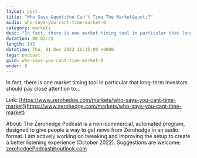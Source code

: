 ```yaml
---
layout: post
title: "Who Says &quot;You Can't Time The Market&quot;?"
audio: who-says-you-cant-time-market-0
category: markets
desc: "In fact, there is one market timing tool in particular that long-term investors should pay close attention to..."
duration: 00:02:25
length: 145
datetime: Thu, 01 Dec 2022 16:35:00 +0000
tags: podcast
guid: who-says-you-cant-time-market-0
order: 0
---
```

In fact, there is one market timing tool in particular that long-term investors should pay close attention to...

Link: [https://www.zerohedge.com/markets/who-says-you-cant-time-market](https://www.zerohedge.com/markets/who-says-you-cant-time-market)

About: The Zerohedge Podcast is a non-commercial, automated program, designed to give people a way to get news from Zerohedge in an audio format.  I am actively working on tweaking and improving the setup to create a better listening experience (October 2022).  Suggestions are welcome: [zerohedgePodcast@outlook.com](mailto:zerohedgePodcast@outlook.com)